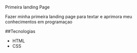 Primeira landing Page

Fazer minha primeira landing page para textar e aprimora meu conhecimentos em programaçao

##Tecnologias
- HTML
- CSS
